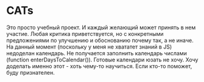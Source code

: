 # CATs
Это просто учебный проект. И каждый желающий может принять в нем участие. 
Любая критика приветствуется, но с конкретными предложениями по улучшению и обоснованию почему так, а не иначе.
На данный момент (поскольку у меня не хвататет знаний в JS) недоделан календарь. Не получается заполнить календарь числами (function enterDaysToCalendar()).
Готовые календари юзать не хочу. Хочу доделать именно этот - хоть чему-то научиться. Если кто-то поможет, буду признателен.
